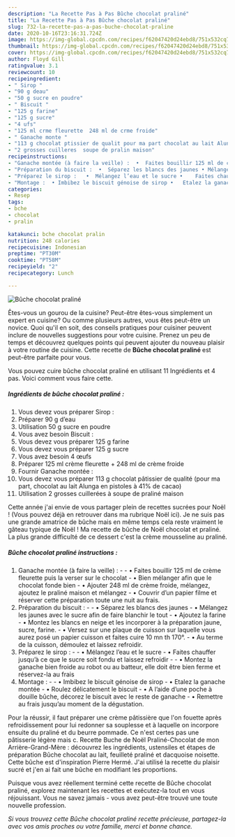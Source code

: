 ```yaml
---
description: "La Recette Pas à Pas Bûche chocolat praliné"
title: "La Recette Pas à Pas Bûche chocolat praliné"
slug: 732-la-recette-pas-a-pas-buche-chocolat-praline
date: 2020-10-16T23:16:31.724Z
image: https://img-global.cpcdn.com/recipes/f62047420d24ebd8/751x532cq70/buche-chocolat-praline-photo-principale-de-la-recette.jpg
thumbnail: https://img-global.cpcdn.com/recipes/f62047420d24ebd8/751x532cq70/buche-chocolat-praline-photo-principale-de-la-recette.jpg
cover: https://img-global.cpcdn.com/recipes/f62047420d24ebd8/751x532cq70/buche-chocolat-praline-photo-principale-de-la-recette.jpg
author: Floyd Gill
ratingvalue: 3.1
reviewcount: 10
recipeingredient:
- " Sirop "
- "90 g deau"
- "50 g sucre en poudre"
- " Biscuit "
- "125 g farine"
- "125 g sucre"
- "4 ufs"
- "125 ml crme fleurette  248 ml de crme froide"
- " Ganache monte "
- "113 g chocolat ptissier de qualit pour ma part chocolat au lait Alunga en pistoles  41 de cacao"
- "2 grosses cuilleres  soupe de pralin maison"
recipeinstructions:
- "Ganache montée (à faire la veille) :  •	Faites bouillir 125 ml de crème fleurette puis la verser sur le chocolat •	Bien mélanger afin que le chocolat fonde bien •	Ajouter 248 ml de crème froide, mélangez, ajoutez le praliné maison et mélangez •	Couvrir d’un papier filme et réserver cette préparation toute une nuit au frais."
- "Préparation du biscuit :  •	Séparez les blancs des jaunes •	Mélangez les jaunes avec le sucre afin de faire blanchir le tout •	Ajoutez la farine •	Montez les blancs en neige et les incorporer à la préparation jaune, sucre, farine. •	Versez sur une plaque de cuisson sur laquelle vous aurez posé un papier cuisson et faites cuire 10 mn th 170°. •	Au terme de la cuisson, démoulez et laissez refroidir."
- "Préparez le sirop :   •	Mélangez l’eau et le sucre •	Faites chauffer jusqu’à ce que le sucre soit fondu et laissez refroidir  •	Montez la ganache bien froide au robot ou au batteur, elle doit être bien ferme et réservez-la au frais"
- "Montage :  •	Imbibez le biscuit génoise de sirop •	Etalez la ganache montée •	Roulez délicatement le biscuit •	A l’aide d’une poche à douille bûche, décorez le biscuit avec le reste de ganache •	Remettre au frais jusqu’au moment de la dégustation."
categories:
- Resep
tags:
- bche
- chocolat
- pralin

katakunci: bche chocolat pralin 
nutrition: 248 calories
recipecuisine: Indonesian
preptime: "PT30M"
cooktime: "PT58M"
recipeyield: "2"
recipecategory: Lunch

---
```



![Bûche chocolat praliné](https://img-global.cpcdn.com/recipes/f62047420d24ebd8/751x532cq70/buche-chocolat-praline-photo-principale-de-la-recette.jpg)

Êtes-vous un gourou de la cuisine? Peut-être êtes-vous simplement un expert en cuisine? Ou comme plusieurs autres, vous êtes peut-être un novice. Quoi qu'il en soit, des conseils pratiques pour cuisiner peuvent inclure de nouvelles suggestions pour votre cuisine. Prenez un peu de temps et découvrez quelques points qui peuvent ajouter du nouveau plaisir à votre routine de cuisine. Cette recette de <strong> Bûche chocolat praliné </strong> est peut-être parfaite pour vous.

<!--inarticleads1-->

Vous pouvez cuire bûche chocolat praliné en utilisant 11 Ingrédients et 4 pas. Voici comment vous faire cette.

##### Ingrédients de bûche chocolat praliné :

1. Vous devez vous préparer  Sirop :
1. Préparer 90 g d’eau
1. Utilisation 50 g sucre en poudre
1. Vous avez besoin  Biscuit :
1. Vous devez vous préparer 125 g farine
1. Vous devez vous préparer 125 g sucre
1. Vous avez besoin 4 œufs
1. Préparer 125 ml crème fleurette + 248 ml de crème froide
1. Fournir  Ganache montée :
1. Vous devez vous préparer 113 g chocolat pâtissier de qualité (pour ma part, chocolat au lait Alunga en pistoles à 41% de cacao)
1. Utilisation 2 grosses cuillerées à soupe de praliné maison


Cette année j&#39;ai envie de vous partager plein de recettes sucrées pour Noël ! (Vous pouvez déjà en retrouver dans ma rubrique Noël ici). Je ne suis pas une grande amatrice de bûche mais en même temps cela reste vraiment le gâteau typique de Noël ! Ma recette de bûche de Noël chocolat et praliné. La plus grande difficulté de ce dessert c&#39;est la crème mousseline au praliné. 

<!--inarticleads2-->

##### Bûche chocolat praliné instructions :

1. Ganache montée (à faire la veille) : -  - •	Faites bouillir 125 ml de crème fleurette puis la verser sur le chocolat - •	Bien mélanger afin que le chocolat fonde bien - •	Ajouter 248 ml de crème froide, mélangez, ajoutez le praliné maison et mélangez - •	Couvrir d’un papier filme et réserver cette préparation toute une nuit au frais.
1. Préparation du biscuit : -  - •	Séparez les blancs des jaunes - •	Mélangez les jaunes avec le sucre afin de faire blanchir le tout - •	Ajoutez la farine - •	Montez les blancs en neige et les incorporer à la préparation jaune, sucre, farine. - •	Versez sur une plaque de cuisson sur laquelle vous aurez posé un papier cuisson et faites cuire 10 mn th 170°. - •	Au terme de la cuisson, démoulez et laissez refroidir.
1. Préparez le sirop :  -  - •	Mélangez l’eau et le sucre - •	Faites chauffer jusqu’à ce que le sucre soit fondu et laissez refroidir -  - •	Montez la ganache bien froide au robot ou au batteur, elle doit être bien ferme et réservez-la au frais
1. Montage : -  - •	Imbibez le biscuit génoise de sirop - •	Etalez la ganache montée - •	Roulez délicatement le biscuit - •	A l’aide d’une poche à douille bûche, décorez le biscuit avec le reste de ganache - •	Remettre au frais jusqu’au moment de la dégustation.


Pour la réussir, il faut préparer une crème pâtissière que l&#39;on fouette après refroidissement pour lui redonner sa souplesse et à laquelle on incorpore ensuite du praliné et du beurre pommade. Ce n&#39;est certes pas une pâtisserie légère mais c. Recette Buche de Noël Praliné-Chocolat de mon Arrière-Grand-Mère : découvrez les ingrédients, ustensiles et étapes de préparation Bûche chocolat au lait, feuilleté praliné et dacquoise noisette. Cette bûche est d&#39;inspiration Pierre Hermé. J&#39;ai utilisé la recette du plaisir sucré et j&#39;en ai fait une bûche en modifiant les proportions. 

<!--inarticleads1-->

<p>
Puisque vous avez réellement terminé cette recette de Bûche chocolat praliné, explorez maintenant les recettes et exécutez-la tout en vous réjouissant. Vous ne savez jamais - vous avez peut-être trouvé une toute nouvelle profession.
</p>

<p>
<i>Si vous trouvez cette Bûche chocolat praliné recette précieuse, partagez-la avec vos amis proches ou votre famille, merci et bonne chance.</i>
</p>
